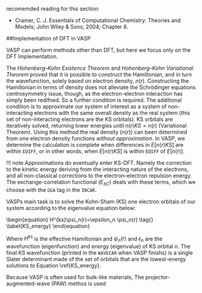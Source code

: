 recomemded reading for this section:
 
- Cramer, C. J. Essentials of Computational Chemistry: Theories and Models; John
Wiley & Sons, 2004; Chapter 8.

##Implementation of DFT in VASP

VASP can perform methods other than DFT, but here we focus only on the DFT Implementation.

The *Hohenberg–Kohn Existence Theorem* and *Hohenberg–Kohn Variational Theorem* proved that it is possible to construct the Hamiltonian, and in turn the wavefunction, solely based on electron density, $n(r)$. Constructing the Hamiltonian in terms of density does not alleviate the Schrödinger equations centrosymmetry issue, though, as the electron-electron interaction has simply been redifned. So a further condition is required. The additional condition is to approximate our system of interest as a system of non-interacting electrons with the same overall density as the real system (this set of non-interacting electrons are the KS orbitals). KS orbitals are iteratively solved, returning lower energies until $n(r)KS=n(r)$ (Variational Theorem). Using this method the real density ($n(r)$) can been determined from one electron density functions *without approximation*. In VASP, we determine the calculation is complete when differences in $E[n(r)KS]$ are within `EDIFF`, or in other words, when $E[n(r)KS]$ is within `EDIFF` of $E[n(r)]$.

!!! note
    Approximations do eventually enter KS-DFT. Namely the correction to the kinetic energy deriving from the interacting nature of the electrons, and all non-classical corrections to the electron–electron repulsion energy. The exchange-correlation functional ($E_{XC}$) deals with these terms, which we choose with the `GGA` tag in the `INCAR`.

VASPs main task is to solve the Kohn-Sham (KS) one electron orbitals of our system according to the eigenvalue equation below:

\begin{equation}
H^{ks}\psi_n(r)=\epsilon_n \psi_n(r)
\tag{}
\label{KS_energy}
\end{equation}

Where $H^{ks}$ is the effective Hamiltonian and $\psi_n(r)$ and $\epsilon_n$ are the wavefunction (eigenfunction) and energy (eigenvalue) of KS orbital $n$. The final KS wavefunction (printed in the `WAVECAR` when VASP finishs) is a single Slater determinant made of the set of orbitals that are the lowest-energy solutions to Equation \ref{KS_energy}.

Because VASP is often used for bulk-like materials,         The projector-augmented-wave (PAW) methos is used 
